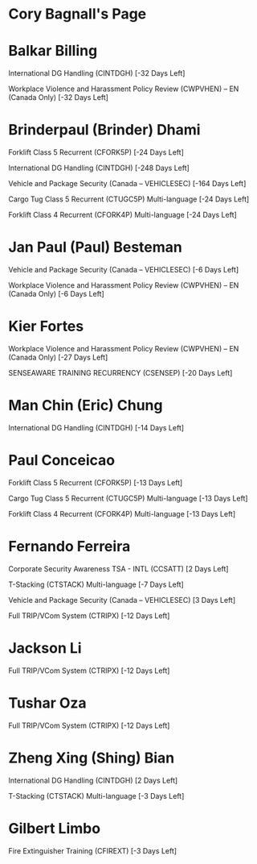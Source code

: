# Cory Bagnall's Page




# Balkar Billing


International DG Handling (CINTDGH) [-32 Days Left]

Workplace Violence and Harassment Policy Review (CWPVHEN) – EN (Canada Only) [-32 Days Left]



# Brinderpaul (Brinder) Dhami


Forklift Class 5 Recurrent (CFORK5P) [-24 Days Left]

International DG Handling (CINTDGH) [-248 Days Left]

Vehicle and Package Security (Canada – VEHICLESEC) [-164 Days Left]

Cargo Tug Class 5 Recurrent (CTUGC5P) Multi-language [-24 Days Left]

Forklift Class 4 Recurrent (CFORK4P) Multi-language [-24 Days Left]



# Jan Paul (Paul) Besteman


Vehicle and Package Security (Canada – VEHICLESEC) [-6 Days Left]

Workplace Violence and Harassment Policy Review (CWPVHEN) – EN (Canada Only) [-6 Days Left]



# Kier Fortes


Workplace Violence and Harassment Policy Review (CWPVHEN) – EN (Canada Only) [-27 Days Left]

SENSEAWARE TRAINING RECURRENCY (CSENSEP) [-20 Days Left]



# Man Chin (Eric) Chung


International DG Handling (CINTDGH) [-14 Days Left]



# Paul Conceicao


Forklift Class 5 Recurrent (CFORK5P) [-13 Days Left]

Cargo Tug Class 5 Recurrent (CTUGC5P) Multi-language [-13 Days Left]

Forklift Class 4 Recurrent (CFORK4P) Multi-language [-13 Days Left]



# Fernando Ferreira


Corporate Security Awareness TSA - INTL (CCSATT) [2 Days Left]

T-Stacking (CTSTACK) Multi-language [-7 Days Left]

Vehicle and Package Security (Canada – VEHICLESEC) [3 Days Left]

Full TRIP/VCom System (CTRIPX) [-12 Days Left]



# Jackson Li


Full TRIP/VCom System (CTRIPX) [-12 Days Left]



# Tushar Oza


Full TRIP/VCom System (CTRIPX) [-12 Days Left]



# Zheng Xing (Shing) Bian


International DG Handling (CINTDGH) [2 Days Left]

T-Stacking (CTSTACK) Multi-language [-3 Days Left]



# Gilbert Limbo


Fire Extinguisher Training (CFIREXT) [-3 Days Left]




